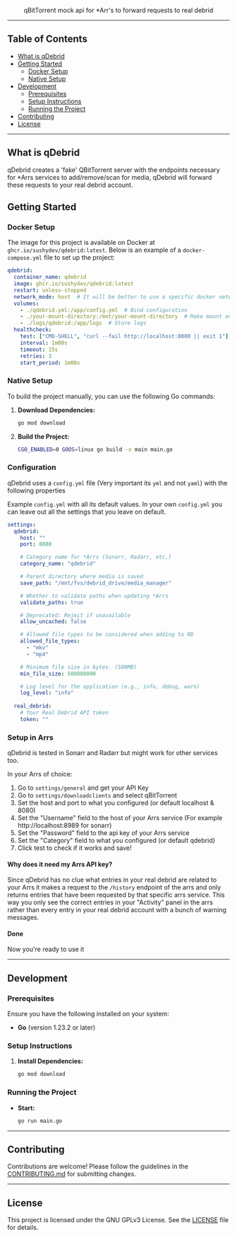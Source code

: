 <div align="center">
  <p>qBitTorrent mock api for *Arr's to forward requests to real debrid</p>
</div>

---

## Table of Contents

- [What is qDebrid](#what-is-qdebrid)
- [Getting Started](#getting-started)
  - [Docker Setup](#docker-setup)
  - [Native Setup](#native-setup)
- [Development](#development)
  - [Prerequisites](#prerequisites)
  - [Setup Instructions](#setup-instructions)
  - [Running the Project](#running-the-project)
- [Contributing](#contributing)
- [License](#license)

---

## What is qDebrid

qDebrid creates a 'fake' QBitTorrent server with the endpoints necessary for *Arrs services to add/remove/scan for media, qDebrid will forward these requests to your real debrid account.

## Getting Started

### Docker Setup

The image for this project is available on Docker at `ghcr.io/sushydev/qdebrid:latest`. Below is an example of a `docker-compose.yml` file to set up the project:

```yaml
qdebrid:
  container_name: qdebrid
  image: ghcr.io/sushydev/qdebrid:latest
  restart: unless-stopped
  network_mode: host  # It will be better to use a specific docker network
  volumes:
    - ./qdebrid.yml:/app/config.yml  # Bind configuration
    - ./your-mount-directory:/mnt/your-mount-directory  # Make mount available for path checking
    - ./logs/qdebrid:/app/logs  # Store logs
  healthcheck:
    test: ["CMD-SHELL", "curl --fail http://localhost:8080 || exit 1"]
    interval: 1m00s
    timeout: 15s
    retries: 3
    start_period: 1m00s
```

### Native Setup

To build the project manually, you can use the following Go commands:

1. **Download Dependencies:**
    ```sh
    go mod download
    ```

2. **Build the Project:**
    ```sh
    CGO_ENABLED=0 GOOS=linux go build -o main main.go
    ```

### Configuration

qDebrid uses a `config.yml` file (Very important its `yml` and not `yaml`) with the following properties

Example `config.yml` with all its default values. In your own `config.yml` you can leave out all the settings that you leave on default.
```yaml
settings:
  qdebrid:
    host: ""
    port: 8080

    # Category name for *Arrs (Sonarr, Radarr, etc.)
    category_name: "qdebrid"

    # Parent directory where media is saved
    save_path: "/mnt/fvs/debrid_drive/media_manager"

    # Whether to validate paths when updating *Arrs
    validate_paths: true

    # Deprecated: Reject if unavailable
    allow_uncached: false

    # Allowed file types to be considered when adding to RD
    allowed_file_types:
      - "mkv"
      - "mp4"

    # Minimum file size in bytes. (500MB)
    min_file_size: 500000000

    # Log level for the application (e.g., info, debug, warn)
    log_level: "info" 
  
  real_debrid:
    # Your Real Debrid API token
    token: ""  
```

### Setup in Arrs

qDebrid is tested in Sonarr and Radarr but might work for other services too.

In your Arrs of choice:
1. Go to `settings/general` and get your API Key
2. Go to `settings/downloadclients` and select qBitTorrent
3. Set the host and port to what you configured (or default localhost & 8080)
4. Set the "Username" field to the host of your Arrs service (For example http://localhost:8989 for sonarr)
5. Set the "Password" field to the api key of your Arrs service
6. Set the "Category" field to what you configured (or default qdebrid)
7. Click test to check if it works and save!

#### Why does it need my Arrs API key?
Since qDebrid has no clue what entries in your real debrid are related to your Arrs it makes a request to the `/history` endpoint of the arrs and only returns entries that have been requested by that specific arrs service.
This way you only see the correct entries in your "Activity" panel in the arrs rather than every entry in your real debrid account with a bunch of warning messages.

#### Done
Now you're ready to use it
    
---

## Development

### Prerequisites

Ensure you have the following installed on your system:

- **Go** (version 1.23.2 or later)

### Setup Instructions

1. **Install Dependencies:**
    ```sh
    go mod download
    ```

### Running the Project

- **Start:**
    ```sh
    go run main.go
    ```

---

## Contributing

Contributions are welcome! Please follow the guidelines in the [CONTRIBUTING.md](CONTRIBUTING.md) for submitting changes.

---

## License

This project is licensed under the GNU GPLv3 License. See the [LICENSE](LICENSE) file for details.
